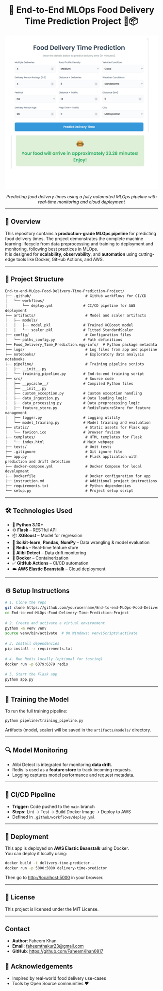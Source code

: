 
<h1 align="center">🚀 End-to-End MLOps Food Delivery Time Prediction Project 🍔📦</h1>

<p align="center">
  <img src="static/website.jpg"  alt="Project Logo"/>
</p>

<p align="center">
  <em>Predicting food delivery times using a fully automated MLOps pipeline with real-time monitoring and cloud deployment</em>
</p>

---

## 📌 Overview

This repository contains a **production-grade MLOps pipeline** for predicting food delivery times. The project demonstrates the complete machine learning lifecycle from data preprocessing and training to deployment and monitoring, following best practices in MLOps.  
It is designed for **scalability, observability**, and **automation** using cutting-edge tools like Docker, GitHub Actions, and AWS.

---

## 🧭 Project Structure

```
End-to-end-MLOps-Food-Delivery-Time-Prediction-Project/
├── .github/                         # GitHub workflows for CI/CD
│   └── workflows/
│       └── deploy.yml              # CI/CD pipeline for AWS deployment
├── artifacts/                       # Model and scaler artifacts
│   ├── models/
│   │   ├── model.pkl               # Trained XGBoost model
│   │   └── scaler.pkl              # Fitted StandardScaler
├── config/                          # Configuration files
│   └── paths_config.py             # Path definitions
├── Food_Delivery_Time_Prediction.egg-info/  # Python package metadata
├── logs/                            # Log files from app and pipeline
├── notebooks/                       # Exploratory data analysis notebooks
├── pipeline/                        # Training pipeline scripts
│   ├── __init__.py
│   └── training_pipeline.py        # End-to-end training script
├── src/                             # Source code
│   ├── __pycache__/                # Compiled Python files
│   ├── __init__.py
│   ├── custom_exception.py         # Custom exception handling
│   ├── data_ingestion.py           # Data loading logic
│   ├── data_processing.py          # Data preprocessing logic
│   ├── feature_store.py            # RedisFeatureStore for feature management
│   ├── logger.py                   # Logging utility
│   └── model_training.py           # Model training and evaluation
├── static/                          # Static assets for Flask app
│   └── favicon.ico                 # Browser favicon
├── templates/                       # HTML templates for Flask
│   └── index.html                  # Main webpage
├── tests/                           # Unit tests
├── .gitignore                       # Git ignore file
├── app.py                           # Flask application with prediction and drift detection
├── docker-compose.yml               # Docker Compose for local development
├── Dockerfile                       # Docker configuration for app
├── instruction.md                   # Additional project instructions
├── requirements.txt                 # Python dependencies
└── setup.py                         # Project setup script
```



---

## 🛠️ Technologies Used

- 🐍 **Python 3.10+**
- ⚙️ **Flask** – RESTful API
- 📦 **XGBoost** – Model for regression
- 🧠 **Scikit-learn**, **Pandas**, **NumPy** – Data wrangling & model evaluation
- 🔧 **Redis** – Real-time feature store
- 🧪 **Alibi Detect** – Data drift monitoring
- 🐳 **Docker** – Containerization
- ✅ **GitHub Actions** – CI/CD automation
- ☁️ **AWS Elastic Beanstalk** – Cloud deployment

---

## ⚙️ Setup Instructions

```bash
# 1. Clone the repo
git clone https://github.com/yourusername/End-to-end-MLOps-Food-Delivery-Time-Prediction-Project.git
cd End-to-end-MLOps-Food-Delivery-Time-Prediction-Project

# 2. Create and activate a virtual environment
python -m venv venv
source venv/bin/activate  # On Windows: venv\Scripts\activate

# 3. Install dependencies
pip install -r requirements.txt

# 4. Run Redis locally (optional for testing)
docker run -p 6379:6379 redis

# 5. Start the Flask app
python app.py
```

---

## 🧪 Training the Model

To run the full training pipeline:

```bash
python pipeline/training_pipeline.py
```

Artifacts (model, scaler) will be saved in the `artifacts/models/` directory.

---

## 🔍 Model Monitoring

- Alibi Detect is integrated for monitoring **data drift**.
- Redis is used as a **feature store** to track incoming requests.
- Logging captures model performance and request metadata.

---

## 🔄 CI/CD Pipeline

- **Trigger:** Code pushed to the `main` branch
- **Steps:** Lint → Test → Build Docker Image → Deploy to AWS
- Defined in `.github/workflows/deploy.yml`

---

## 🚀 Deployment

This app is deployed on **AWS Elastic Beanstalk** using Docker.  
You can deploy it locally using:

```bash
docker build -t delivery-time-predictor .
docker run -p 5000:5000 delivery-time-predictor
```

Then go to [http://localhost:5000](http://localhost:5000) in your browser.

---

## 📄 License

This project is licensed under the MIT License.

---

## Contact

- **Author**: Faheem Khan
- **Email**: faheemthakur23@gmail.com
- **GitHub**: https://github.com/FaheemKhan0817

## 🙌 Acknowledgements

- Inspired by real-world food delivery use-cases
- Tools by Open Source communities ❤️
